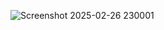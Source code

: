 ![Screenshot 2025-02-26 230001](https://github.com/user-attachments/assets/d05ee6dd-eefb-4014-9696-0d85013a7911)
